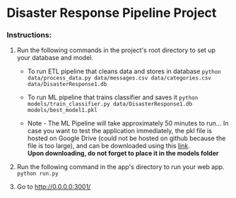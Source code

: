 # Disaster Response Pipeline Project

### Instructions:
1. Run the following commands in the project's root directory to set up your database and model.

    - To run ETL pipeline that cleans data and stores in database
        `python data/process_data.py data/messages.csv data/categories.csv data/DisasterResponse1.db`
    - To run ML pipeline that trains classifier and saves it 
        `python models/train_classifier.py data/DisasterResponse1.db models/best_model1.pkl`

    - Note - The ML Pipeline will take approximately 50 minutes to run...
    In case you want to test the application immediately, the pkl file is hosted on Google Drive (could not be hosted on github because the file is too large), and can be downloaded using this [link](https://drive.google.com/file/d/1U1wk65sQaLTUuBWcffWBhcUgEkgWBRI5/view?usp=sharing).   
    **Upon downloading, do not forget to place it in the models folder**


2. Run the following command in the app's directory to run your web app.
    `python run.py`

3. Go to http://0.0.0.0:3001/
